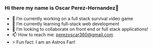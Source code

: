 ### Hi there my name is Oscar Perez-Hernandez👋

- 🔭 I’m currently working on a full stack survival video game
- 🌱 I’m currently learning full-stack web development
- 👯 I’m looking to collaborate on front end or full stack applications!
- 📫 How to reach me: perezoscar360@gmail.com
- ⚡ Fun fact: I am an Astros Fan!
